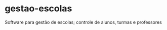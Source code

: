 gestao-escolas
==============

Software para gestão de escolas; controle de alunos, turmas e professores